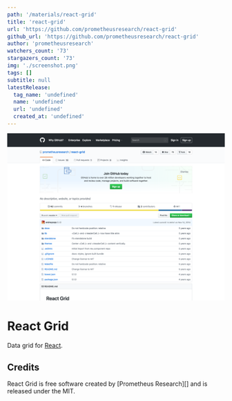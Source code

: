 ```yaml
---
path: '/materials/react-grid'
title: 'react-grid'
url: 'https://github.com/prometheusresearch/react-grid'
github_url: 'https://github.com/prometheusresearch/react-grid'
author: 'prometheusresearch'
watchers_count: '73'
stargazers_count: '73'
img: './screenshot.png'
tags: []
subtitle: null
latestRelease:
  tag_name: 'undefined'
  name: 'undefined'
  url: 'undefined'
  created_at: 'undefined'
---
```


![alt text](screenshot.png)

# React Grid

Data grid for [React][].

## Credits

React Grid is free software created by [Prometheus Research][] and is released
under the MIT.

[React]: http://facebook.github.io/react/
[Prometheus Research, LLC]: http://prometheusresearch.com

        